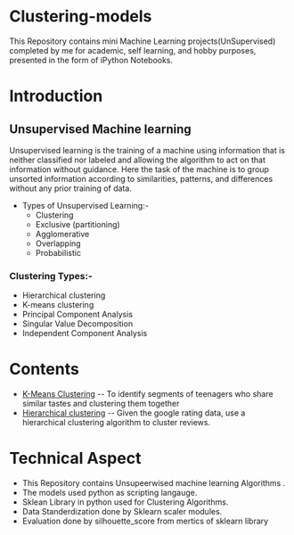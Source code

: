 # Clustering-models
This Repository contains mini Machine Learning projects(UnSupervised) completed by me for academic, self learning, and hobby purposes, presented in the form of iPython Notebooks.
# Introduction
## Unsupervised Machine learning 
Unsupervised learning is the training of a machine using information that is neither classified nor labeled and allowing the algorithm to act on that information without guidance.
Here the task of the machine is to group unsorted information according to similarities, patterns, and differences without any prior training of data. 
* Types of Unsupervised Learning:-
  * Clustering
  * Exclusive (partitioning)
  * Agglomerative
  * Overlapping
  * Probabilistic

###  Clustering Types:-

* Hierarchical clustering
* K-means clustering
* Principal Component Analysis
* Singular Value Decomposition
* Independent Component Analysis

# Contents 
* [K-Means Clustering](https://github.com/kajalbhadanepatil/Clustering-models/blob/main/project_KMeans_teenageMkt.ipynb) -- 
To identify segments of teenagers who share similar tastes and clustering them together
* [Hierarchical clustering](https://github.com/kajalbhadanepatil/Clustering-models/blob/main/project_heirrarcialClustering_TravelReviewSegmentation%20.ipynb) --
Given the google rating data, use a hierarchical clustering algorithm to cluster reviews.

# Technical Aspect 
* This Repository contains Unsupeerwised machine learning Algorithms .
* The models used python as scripting langauge.
* Sklean Library in python used for Clustering Algorithms.
* Data Standerdization done by Sklearn scaler modules.
* Evaluation done by silhouette_score from mertics of sklearn library
